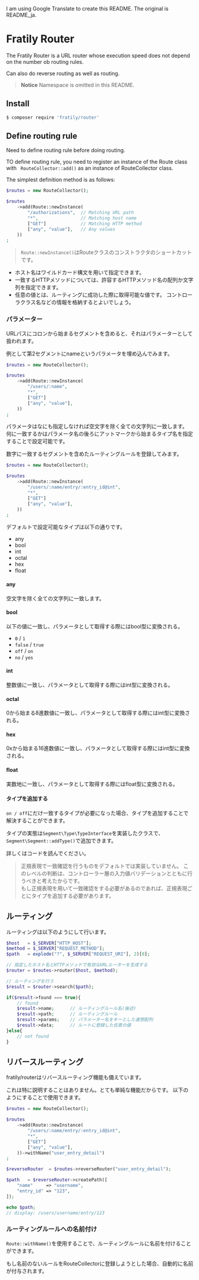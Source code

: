 I am using Google Translate to create this README.
The original is README_ja.

# Fratily Router

The Fratily Router is a URL router whose execution speed does not depend on
the number ob routing rules.

Can also do reverse routing as well as routing.

> **Notice**
> Namespace is omitted in this README.

## Install

``` bash
$ composer require 'fratily/router'
```

## Define routing rule

Need to define routing rule before doing routing.

TO define routing rule, you need to register an instance of the Route class
with ` RouteCollector::add()` as an instance of RouteCollector class.

The simplest definition method is as follows:

```php
$routes = new RouteCollector();

$routes
    ->add(Route::newInstance(
        "/authorizations",  // Matching URL path
        "*",                // Matching host name
        ["GET"]             // Matching HTTP method
        ["any", "value"],   // Any values
    ))
;
```
> `Route::newInstance()`はRouteクラスのコンストラクタのショートカットです。

- ホスト名はワイルドカード構文を用いて指定できます。
- 一致するHTTPメソッドについては、許容するHTTPメソッド名の配列か文字列を指定できます。
- 任意の値とは、ルーティングに成功した際に取得可能な値です。
コントローラクラス名などの情報を格納するとよいでしょう。

### パラメーター

URLパスにコロンから始まるセグメントを含めると、それはパラメーターとして扱われます。

例として第2セグメントにnameというパラメータを埋め込んでみます。

```php
$routes = new RouteCollector();

$routes
    ->add(Route::newInstance(
        "/users/:name",
        "*",
        ["GET"]
        ["any", "value"],
    ))
;
```

パラメータはなにも指定しなければ空文字を除く全ての文字列に一致します。
何に一致するかはパラメータ名の後ろにアットマークから始まるタイプ名を指定することで設定可能です。

数字に一致するセグメントを含めたルーティングルールを登録してみます。

```php
$routes = new RouteCollector();

$routes
    ->add(Route::newInstance(
        "/users/:name/entry/:entry_id@int",
        "*",
        ["GET"]
        ["any", "value"],
    ))
;
```

デフォルトで設定可能なタイプは以下の通りです。

- any
- bool
- int
- octal
- hex
- float

#### any

空文字を除く全ての文字列に一致します。

#### bool

以下の値に一致し、パラメータとして取得する際にはbool型に変換される。

- `0` / `1`
- `false` / `true`
- `off` / `on`
- `no` / `yes`

#### int

整数値に一致し、パラメータとして取得する際にはint型に変換される。

#### octal

0から始まる8進数値に一致し、パラメータとして取得する際にはint型に変換される。

#### hex

0xから始まる16進数値に一致し、パラメータとして取得する際にはint型に変換される。

#### float

実数地に一致し、パラメータとして取得する際にはfloat型に変換される。

#### タイプを追加する

`on / off`にだけ一致するタイプが必要になった場合、タイプを追加することで解決することができます。

タイプの実態は`Segment\Type\TypeInterface`を実装したクラスで、`Segment\Segment::addType()`で追加できます。

詳しくはコードを読んでください。

> 正規表現で一致確認を行うものをデフォルトでは実装していません。
> このレベルの判断は、コントローラー層の入力値バリデーションとともに行うべきと考えたからです。  
> もし正規表現を用いて一致確認をする必要があるのであれば、正規表現ごとにタイプを追加する必要があります。

## ルーティング

ルーティングは以下のようにして行います。

```php
$host   = $_SERVER["HTTP_HOST"];
$method = $_SERVER["REQUEST_METHOD"];
$path   = explode("?", $_SERVER["REQUEST_URI"], 2)[0];

// 指定したホスト名とHTTPメソッドで有効なURLルーターを生成する
$router = $routes->router($host, $method);

// ルーティングを行う
$result = $router->search($path);

if($result->found === true){
    // found
    $result->name;      // ルーティングルール名(後述)
    $result->path;      // ルーティングルール
    $result->params;    // パラメーター名をキーとした連想配列
    $result->data;      // ルートに登録した任意の値
}else{
    // not found
}
```

## リバースルーティング

fratily/routerはリバースルーティング機能も備えています。

これは特に説明することはありません。とても単純な機能だからです。
以下のようにすることで使用できます。

```php
$routes = new RouteCollector();

$routes
    ->add(Route::newInstance(
        "/users/:name/entry/:entry_id@int",
        "*",
        ["GET"]
        ["any", "value"],
    ))->withName("user_entry_detail")
;

$reverseRouter  = $routes->reverseRouter("user_entry_detail");

$path   = $reverseRouter->createPath([
    "name"     => "username",
    "entry_id" => "123",
]);

echo $path;
// display: /users/username/entry/123
```

### ルーティングルールへの名前付け

`Route::withName()`を使用することで、ルーティングルールに名前を付けることができます。

もし名前のないルールをRouteCollectorに登録しようとした場合、自動的に名前が付与されます。